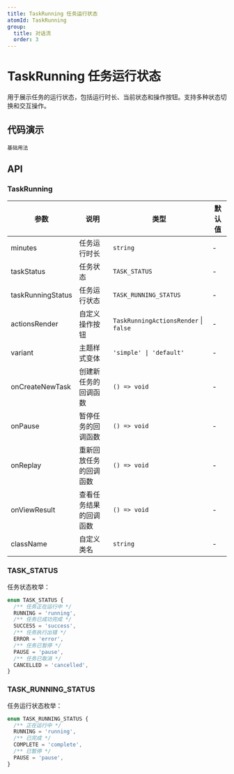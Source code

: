 ```yaml
---
title: TaskRunning 任务运行状态
atomId: TaskRunning
group:
  title: 对话流
  order: 3
---
```


# TaskRunning 任务运行状态

用于展示任务的运行状态，包括运行时长、当前状态和操作按钮。支持多种状态切换和交互操作。

## 代码演示

<code src="../demos/task-running.tsx">基础用法</code>

## API

### TaskRunning

| 参数              | 说明                   | 类型                                  | 默认值 |
| ----------------- | ---------------------- | ------------------------------------- | ------ |
| minutes           | 任务运行时长           | `string`                              | -      |
| taskStatus        | 任务状态               | `TASK_STATUS`                         | -      |
| taskRunningStatus | 任务运行状态           | `TASK_RUNNING_STATUS`                 | -      |
| actionsRender     | 自定义操作按钮         | `TaskRunningActionsRender` \| `false` | -      |
| variant           | 主题样式变体           | `'simple' \| 'default'`               | -      |
| onCreateNewTask   | 创建新任务的回调函数   | `() => void`                          | -      |
| onPause           | 暂停任务的回调函数     | `() => void`                          | -      |
| onReplay          | 重新回放任务的回调函数 | `() => void`                          | -      |
| onViewResult      | 查看任务结果的回调函数 | `() => void`                          | -      |
| className         | 自定义类名             | `string`                              | -      |

### TASK_STATUS

任务状态枚举：

```typescript
enum TASK_STATUS {
  /** 任务正在运行中 */
  RUNNING = 'running',
  /** 任务已成功完成 */
  SUCCESS = 'success',
  /** 任务执行出错 */
  ERROR = 'error',
  /** 任务已暂停 */
  PAUSE = 'pause',
  /** 任务已取消 */
  CANCELLED = 'cancelled',
}
```

### TASK_RUNNING_STATUS

任务运行状态枚举：

```typescript
enum TASK_RUNNING_STATUS {
  /** 正在运行中 */
  RUNNING = 'running',
  /** 已完成 */
  COMPLETE = 'complete',
  /** 已暂停 */
  PAUSE = 'pause',
}
```
